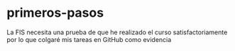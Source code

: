 # primeros-pasos
La FIS necesita una prueba de que he realizado el curso satisfactoriamente por lo que colgaré mis tareas en GitHub como evidencia
